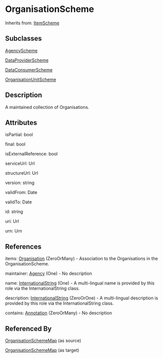 
# OrganisationScheme

Inherits from: [ItemScheme](../Base/ItemScheme.md)

## Subclasses

[AgencyScheme](AgencyScheme.md)

[DataProviderScheme](DataProviderScheme.md)

[DataConsumerScheme](DataConsumerScheme.md)

[OrganisationUnitScheme](OrganisationUnitScheme.md)



## Description

A maintained collection of Organisations.


## Attributes

isPartial: bool

final: bool

isExternalReference: bool

serviceUrl: Url

structureUrl: Url

version: string

validFrom: Date

validTo: Date

id: string

uri: Url

urn: Urn



## References

items: [Organisation](Organisation.md) (ZeroOrMany) - Association to the Organisations in the OrganisationScheme.

maintainer: [Agency](Agency.md) (One) - No description

name: [InternationalString](../Base/InternationalString.md) (One) - A multi-lingual name is provided by this role via the InternationalString class.

description: [InternationalString](../Base/InternationalString.md) (ZeroOrOne) - A multi-lingual description is provided by this role via the InternationalString class.

contains: [Annotation](../Base/Annotation.md) (ZeroOrMany) - No description



## Referenced By

[OrganisationSchemeMap](../ItemSchemeMaps/OrganisationSchemeMap.md) (as source)

[OrganisationSchemeMap](../ItemSchemeMaps/OrganisationSchemeMap.md) (as target)


